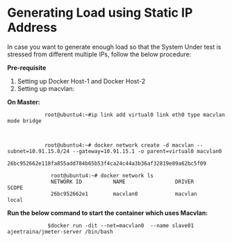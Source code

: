 # Generating Load using Static IP Address

In case you want to generate enough load so that the System Under test is stressed from different multiple IPs, follow the below procedure:

<b> Pre-requisite </b>

1. Setting up Docker Host-1 and Docker Host-2
2. Setting up macvlan:

<b> On Master:</b>

                root@ubuntu4:~#ip link add virtual0 link eth0 type macvlan mode bridge

                
                 
                root@ubuntu4:~# docker network create -d macvlan --subnet=10.91.15.0/24 --gateway=10.91.15.1 -o parent=virtual0 macvlan0
                 26bc952662e118fa855add784b65b53f4ca24c44a3b36af32819e89a62bc5f09
                  
                  root@ubuntu4:~# docker network ls
                  NETWORK ID          NAME                DRIVER              SCOPE
                  26bc952662e1        macvlan0            macvlan             local
    
<b> Run the below command to start the container which uses Macvlan:</b>

                 $docker run -dit --net=macvlan0  --name slave01 ajeetraina/jmeter-server /bin/bash

                  
